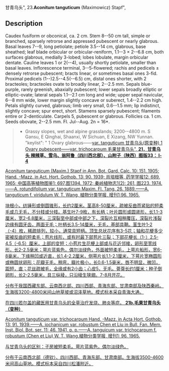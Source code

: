甘青乌头",
23.**Aconitum tanguticum** (Maximowicz) Stapf",

## Description
Caudex fusiform or obconical, ca. 2 cm. Stem 8--50 cm tall, simple or branched, sparsely retrorse and appressed pubescent or nearly glabrous. Basal leaves 7--9, long petiolate; petiole 3.5--14 cm, glabrous, base sheathed; leaf blade orbicular or orbicular-reniform, 1.1--3 × 2--6.8 cm, both surfaces glabrous, medially 3-lobed; lobes lobulate, margin orbicular dentate. Cauline leaves 1 or 2(--4), usually shortly petiolate, smaller than basal leaves. Inflorescence terminal, 3--5-flowered; rachis and pedicels ± densely retrorse pubescent; bracts linear, or sometimes basal ones 3-fid. Proximal pedicels (1--)2.5--4.5(--6.5) cm, distal ones shorter, with 2 bracteoles; bracteoles ovate to broadly linear, 2--2.5 mm. Sepals blue-purple, rarely greenish, abaxially pubescent; lower sepals broadly elliptic or elliptic-ovate; lateral sepals 1.1--2.1 cm long and wide; upper sepal navicular, 6--8 mm wide, lower margin slightly concave or suberect, 1.4--2.2 cm high. Petals slightly curved, glabrous; limb very small, 0.6--1.5 mm; lip indistinct, slightly concave; spur erect, short. Stamens sparsely pubescent; filaments entire or 2-denticulate. Carpels 5, pubescent or glabrous. Follicles ca. 1 cm. Seeds obovate, 2--2.5 mm. Fl. Jul--Aug. 2n = 16*.

> * Grassy slopes, wet and alpine grasslands; 3200--4800 m. S Gansu, E Qinghai, Shaanxi, W Sichuan, E Xizang, NW Yunnan.
  "keylist": "
1 Ovary glabrous——<a href='/info/Aconitum tanguticum var. tanguticum?t=foc'>var. tanguticum 甘青乌头(原变种)
1 Ovary pubescent——<a href='/info/Aconitum tanguticum var. trichocarpum?t=foc'>var. trichocarpum 毛果甘青乌头",
**21．甘青乌头 辣辣草、雪乌、翁阿鲁（四川西北部）、山附子（陕西）图版33： l-4**

Aconitum tanguticum (Maxim.) Stapf in Ann. Bot. Gard. Calc. 10: 151. 1905; Hand. -Mazz. in Act. Hort. Gothob. 13: 90. 1939; 肖培根等, 药学学报12: 689. 1965; 中国高等植物图鉴1: 697,图1394. 1972; 秦岭植物志1(2): 261, 图223. 1974. ——A. rotundifolium var. tanguticum Maxim. Fl. Tang. 26. 1889.——A. tanguticum f. viridulum W. T. Wang, 植物分类学报, 增刊1:96. 1965.

块根小，纺锤形或倒圆锥形，长约2厘米。茎高8-50厘米，疏被反曲而紧贴的短柔毛或几无毛，不分枝或分枝。基生叶7-9枚，有长柄；叶片圆形或圆肾形，长1.1-3厘米，宽2-6.8厘米，三深裂至中部或中部之下，深裂片互相稍覆压，深裂片浅裂边缘有圆牙齿，两面无毛；叶柄长3.5-14厘米，无毛，基部具鞘。茎生叶1-2（-4）枚，稀疏排列，较小，通常具短柄。顶生总状花序有3-5花；轴和花梗多少密被反曲的短柔毛；苞片线形，或有时最下部苞片三裂；下部花梗长（1-）2.5-4.5（-6.5）厘米，上部的变短；小苞片生花梗上部或与花近邻接，卵形至宽线形，长2-2.5毫米；萼片蓝紫色，偶尔淡绿色，外面被短柔毛，上萼片船形，宽6-8毫米，下缘稍凹或近直，长1.4-2.2厘米，侧萼片长1.1-2.1厘米，下萼片宽椭圆形或椭圆状卵形；花瓣无毛，稍弯，瓣片极小，长0.6-1.5毫米，唇不明显，微凹，距短，直；花丝疏被毛，全缘或有2小齿；心皮5，无毛。蓇葖长约1厘米；种子倒卵形，长2-2.5毫米，具三纵稜，只沿稜生狭翅。7-8月开花。

分布于我国西藏东部、云南西北部、四川西部、青海东部、甘肃南部及陕西秦岭。生海拔3200-4800米间山地草坡或沼泽草地。模式标本采自青海大通。

在四川若尔盖的藏医用甘青乌头的全草治疗发烧、肺炎等症。
**21b.毛果甘青乌头（变种）**

Aconitum tanguticum var. trichocarpum Hand. -Mazz. in Acta Hort. Gothob. 13: 91. 1939.——A. iochanicum var. robustum Chen et Liu in Bull. Fan. Mem. Inst. Biol. Bot. ser. 11: 46. 1941, p. p.——A. tanguicum var. trichocarpum f. robustum (Chen et Liu) W. T. Wang,植物分类学报, 增刊1: 96. 1965.

与甘青乌头的区别：子房被短柔毛。萼片蓝紫色，偶尔淡绿色。

分布于云南西北部（德钦）、四川西部、青海东部、甘肃南部。生海拔3500-4600米间高山草地。模式标本采自四川松潘附近。
